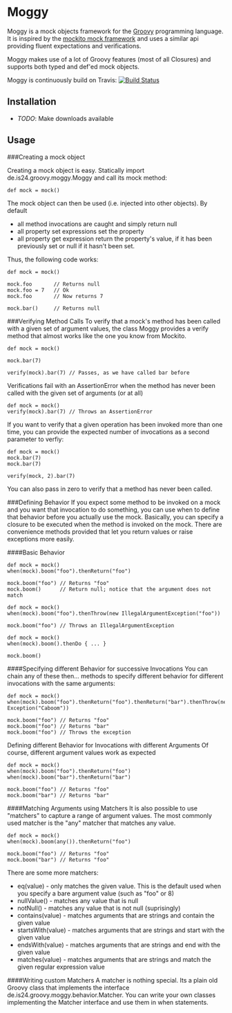 Moggy
=====

Moggy is a mock objects framework for the [Groovy](http://groovy.codehaus.org/) programming language. It is inspired by the [mockito mock framework](http://code.google.com/p/mockito/) and uses a similar api providing fluent expectations and verifications.

Moggy makes use of a lot of Groovy features (most of all Closures) and supports both typed and
def'ed mock objects.

Moggy is continuously build on Travis: [![Build Status](https://secure.travis-ci.org/is24-moggy/moggy.png?branch=master)](http://travis-ci.org/is24-moggy/moggy)

## Installation

* _TODO_: Make downloads available


## Usage
###Creating a mock object

Creating a mock object is easy. Statically import de.is24.groovy.moggy.Moggy and call its mock method:

    def mock = mock()
 
The mock object can then be used (i.e. injected into other objects). By default

* all method invocations are caught and simply return null
* all property set expressions set the property
* all property get expression return the property's value, if it has been previously set or null if it hasn't been set.

Thus, the following code works:

    def mock = mock()
 
    mock.foo       // Returns null
    mock.foo = 7   // Ok
    mock.foo       // Now returns 7
 
    mock.bar()     // Returns null
 
###Verifying Method Calls
To verify that a mock's method has been called with a given set of argument values, the class Moggy provides a verify method that almost works like the one you know from Mockito.

    def mock = mock()
 
    mock.bar(7)
 
    verify(mock).bar(7) // Passes, as we have called bar before
 
Verifications fail with an AssertionError when the method has never been called with the given set of arguments (or at all)

    def mock = mock()
    verify(mock).bar(7) // Throws an AssertionError
 
If you want to verify that a given operation has been invoked more than one time, you can provide the expected number of invocations as a second parameter to verfiy:

    def mock = mock()
    mock.bar(7)
    mock.bar(7)

    verify(mock, 2).bar(7)

You can also pass in zero to verify that a method has never been called.

###Defining Behavior
If you expect some method to be invoked on a mock and you want that invocation to do something, you can use when to define that behavior before you actually use the mock. Basically, you can specify a closure to be executed when the method is invoked on the mock. There are convenience methods provided that let you return values or raise exceptions more easily.

####Basic Behavior
 
    def mock = mock()
    when(mock).boom("foo").thenReturn("foo")
 
    mock.boom("foo") // Returns "foo"
    mock.boom()      // Return null; notice that the argument does not match
 
    def mock = mock()
    when(mock).boom("foo").thenThrow(new IllegalArgumentException("foo"))
 
    mock.boom("foo") // Throws an IllegalArgumentException
 
    def mock = mock()
    when(mock).boom().thenDo { ... }
 
    mock.boom()
 
####Specifying different Behavior for successive Invocations
You can chain any of these then... methods to specify different behavior for different invocations with the same arguments:

    def mock = mock()
    when(mock).boom("foo").thenReturn("foo").thenReturn("bar").thenThrow(new Exception("Caboom"))
 
    mock.boom("foo") // Returns "foo"
    mock.boom("foo") // Returns "bar"
    mock.boom("foo") // Throws the exception

Defining different Behavior for Invocations with different Arguments
Of course, different argument values work as expected

    def mock = mock()
    when(mock).boom("foo").thenReturn("foo")
    when(mock).boom("bar").thenReturn("bar")
 
    mock.boom("foo") // Returns "foo"
    mock.boom("bar") // Returns "bar"

####Matching Arguments using Matchers
It is also possible to use "matchers" to capture a range of argument values. The most commonly used matcher is the "any" matcher that
matches any value.

    def mock = mock()
    when(mock).boom(any()).thenReturn("foo")
 
    mock.boom("foo") // Returns "foo"
    mock.boom("bar") // Returns "foo"
 
There are some more matchers:

* eq(value) - only matches the given value. This is the default used when you specify a bare argument value (such as "foo" or 8)
* nullValue() - matches any value that is null
* notNull() - matches any value that is not null (suprisingly)
* contains(value) - matches arguments that are strings and contain the given value
* startsWith(value) - matches arguments that are strings and start with the given value
* endsWith(value) - matches arguments that are strings and end with the given value
* matches(value) - matches arguments that are strings and match the given regular expression value


####Writing custom Matchers
A matcher is nothing special. Its a plain old Groovy class that implements the interface de.is24.groovy.moggy.behavior.Matcher. You can
write your own classes implementing the Matcher interface and use them in when statements.
